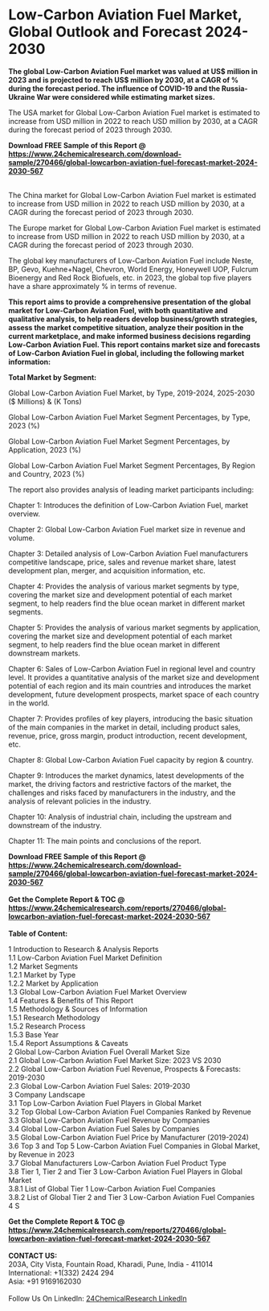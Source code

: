 <h1>Low-Carbon Aviation Fuel Market, Global Outlook and Forecast 2024-2030</h1><p><strong>The global Low-Carbon Aviation Fuel market was valued at US$ million in 2023 and is projected to reach US$ million by 2030, at a CAGR of % during the forecast period. The influence of COVID-19 and the Russia-Ukraine War were considered while estimating market sizes.</strong></p><p>
</p><p>The USA market for Global Low-Carbon Aviation Fuel market is estimated to increase from USD million in 2022 to reach USD million by 2030, at a CAGR during the forecast period of 2023 through 2030.</p><div><b>Download FREE Sample of this Report @ 
            <a href="https://www.24chemicalresearch.com/download-sample/270466/global-lowcarbon-aviation-fuel-forecast-market-2024-2030-567">
            https://www.24chemicalresearch.com/download-sample/270466/global-lowcarbon-aviation-fuel-forecast-market-2024-2030-567</a></b></div><br><p>
</p><p>The China market for Global Low-Carbon Aviation Fuel market is estimated to increase from USD million in 2022 to reach USD million by 2030, at a CAGR during the forecast period of 2023 through 2030.</p><p>
</p><p>The Europe market for Global Low-Carbon Aviation Fuel market is estimated to increase from USD million in 2022 to reach USD million by 2030, at a CAGR during the forecast period of 2023 through 2030.</p><p>
</p><p>The global key manufacturers of Low-Carbon Aviation Fuel include Neste, BP, Gevo, Kuehne+Nagel, Chevron, World Energy, Honeywell UOP, Fulcrum Bioenergy and Red Rock Biofuels, etc. in 2023, the global top five players have a share approximately % in terms of revenue.</p><p>
<strong>This report aims to provide a comprehensive presentation of the global market for Low-Carbon Aviation Fuel, with both quantitative and qualitative analysis, to help readers develop business/growth strategies, assess the market competitive situation, analyze their position in the current marketplace, and make informed business decisions regarding Low-Carbon Aviation Fuel. This report contains market size and forecasts of Low-Carbon Aviation Fuel in global, including the following market information:</strong></p><p>
</p><p>
<strong>Total Market by Segment:</strong></p><p>
Global Low-Carbon Aviation Fuel Market, by Type, 2019-2024, 2025-2030 ($ Millions) &amp; (K Tons)</p><p>
Global Low-Carbon Aviation Fuel Market Segment Percentages, by Type, 2023 (%)</p><p>
</p><p>
Global Low-Carbon Aviation Fuel Market Segment Percentages, by Application, 2023 (%)</p><p>
</p><p>
Global Low-Carbon Aviation Fuel Market Segment Percentages, By Region and Country, 2023 (%)</p><p>
</p><p>
The report also provides analysis of leading market participants including:</p><p>
</p><p>
</p><p>
Chapter 1: Introduces the definition of Low-Carbon Aviation Fuel, market overview.</p><p>
Chapter 2: Global Low-Carbon Aviation Fuel market size in revenue and volume.</p><p>
Chapter 3: Detailed analysis of Low-Carbon Aviation Fuel manufacturers competitive landscape, price, sales and revenue market share, latest development plan, merger, and acquisition information, etc.</p><p>
Chapter 4: Provides the analysis of various market segments by type, covering the market size and development potential of each market segment, to help readers find the blue ocean market in different market segments.</p><p>
Chapter 5: Provides the analysis of various market segments by application, covering the market size and development potential of each market segment, to help readers find the blue ocean market in different downstream markets.</p><p>
Chapter 6: Sales of Low-Carbon Aviation Fuel in regional level and country level. It provides a quantitative analysis of the market size and development potential of each region and its main countries and introduces the market development, future development prospects, market space of each country in the world.</p><p>
Chapter 7: Provides profiles of key players, introducing the basic situation of the main companies in the market in detail, including product sales, revenue, price, gross margin, product introduction, recent development, etc.</p><p>
Chapter 8: Global Low-Carbon Aviation Fuel capacity by region &amp; country.</p><p>
Chapter 9: Introduces the market dynamics, latest developments of the market, the driving factors and restrictive factors of the market, the challenges and risks faced by manufacturers in the industry, and the analysis of relevant policies in the industry.</p><p>
Chapter 10: Analysis of industrial chain, including the upstream and downstream of the industry.</p><p>
Chapter 11: The main points and conclusions of the report.</p><div><b>Download FREE Sample of this Report @ 
            <a href="https://www.24chemicalresearch.com/download-sample/270466/global-lowcarbon-aviation-fuel-forecast-market-2024-2030-567">
            https://www.24chemicalresearch.com/download-sample/270466/global-lowcarbon-aviation-fuel-forecast-market-2024-2030-567</a></b></div><br><div><b>Get the Complete Report & TOC @ 
            <a href="https://www.24chemicalresearch.com/reports/270466/global-lowcarbon-aviation-fuel-forecast-market-2024-2030-567">
            https://www.24chemicalresearch.com/reports/270466/global-lowcarbon-aviation-fuel-forecast-market-2024-2030-567</a></b></div><br>
            <b>Table of Content:</b><p>1 Introduction to Research & Analysis Reports<br />
    1.1 Low-Carbon Aviation Fuel Market Definition<br />
    1.2 Market Segments<br />
        1.2.1 Market by Type<br />
        1.2.2 Market by Application<br />
    1.3 Global Low-Carbon Aviation Fuel Market Overview<br />
    1.4 Features & Benefits of This Report<br />
    1.5 Methodology & Sources of Information<br />
        1.5.1 Research Methodology<br />
        1.5.2 Research Process<br />
        1.5.3 Base Year<br />
        1.5.4 Report Assumptions & Caveats<br />
2 Global Low-Carbon Aviation Fuel Overall Market Size<br />
    2.1 Global Low-Carbon Aviation Fuel Market Size: 2023 VS 2030<br />
    2.2 Global Low-Carbon Aviation Fuel Revenue, Prospects & Forecasts: 2019-2030<br />
    2.3 Global Low-Carbon Aviation Fuel Sales: 2019-2030<br />
3 Company Landscape<br />
    3.1 Top Low-Carbon Aviation Fuel Players in Global Market<br />
    3.2 Top Global Low-Carbon Aviation Fuel Companies Ranked by Revenue<br />
    3.3 Global Low-Carbon Aviation Fuel Revenue by Companies<br />
    3.4 Global Low-Carbon Aviation Fuel Sales by Companies<br />
    3.5 Global Low-Carbon Aviation Fuel Price by Manufacturer (2019-2024)<br />
    3.6 Top 3 and Top 5 Low-Carbon Aviation Fuel Companies in Global Market, by Revenue in 2023<br />
    3.7 Global Manufacturers Low-Carbon Aviation Fuel Product Type<br />
    3.8 Tier 1, Tier 2 and Tier 3 Low-Carbon Aviation Fuel Players in Global Market<br />
        3.8.1 List of Global Tier 1 Low-Carbon Aviation Fuel Companies<br />
        3.8.2 List of Global Tier 2 and Tier 3 Low-Carbon Aviation Fuel Companies<br />
4 S</p><div><b>Get the Complete Report & TOC @ 
            <a href="https://www.24chemicalresearch.com/reports/270466/global-lowcarbon-aviation-fuel-forecast-market-2024-2030-567">
            https://www.24chemicalresearch.com/reports/270466/global-lowcarbon-aviation-fuel-forecast-market-2024-2030-567</a></b></div><br><b>CONTACT US:</b><br>
            203A, City Vista, Fountain Road, Kharadi, Pune, India - 411014<br>
            International: +1(332) 2424 294<br>
            Asia: +91 9169162030 <br><br>
            Follow Us On LinkedIn: <a href="https://www.linkedin.com/company/24chemicalresearch/">24ChemicalResearch LinkedIn</a>